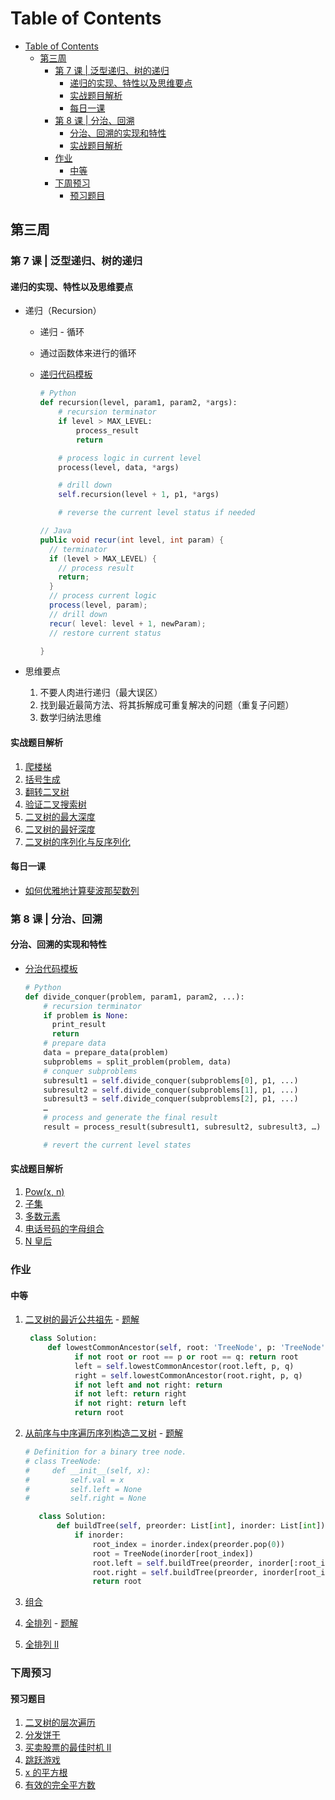 # Table of Contents

- [Table of Contents](#table-of-contents)
  - [第三周](#第三周)
    - [第 7 课 | 泛型递归、树的递归](#第-7-课--泛型递归树的递归)
      - [递归的实现、特性以及思维要点](#递归的实现特性以及思维要点)
      - [实战题目解析](#实战题目解析)
      - [每日一课](#每日一课)
    - [第 8 课 | 分治、回溯](#第-8-课--分治回溯)
      - [分治、回溯的实现和特性](#分治回溯的实现和特性)
      - [实战题目解析](#实战题目解析-1)
    - [作业](#作业)
      - [中等](#中等)
    - [下周预习](#下周预习)
      - [预习题目](#预习题目)

## 第三周

### 第 7 课 | 泛型递归、树的递归

#### 递归的实现、特性以及思维要点

- 递归（Recursion）

  - 递归 - 循环
  - 通过函数体来进行的循环
  - [递归代码模板](https://shimo.im/docs/EICAr9lRPUIPHxsH/)

    ```Python
    # Python
    def recursion(level, param1, param2, *args):
        # recursion terminator
        if level > MAX_LEVEL:
            process_result
            return

        # process logic in current level
        process(level, data, *args)

        # drill down
        self.recursion(level + 1, p1, *args)

        # reverse the current level status if needed
    ```

    ```JAVA
    // Java
    public void recur(int level, int param) {
      // terminator
      if (level > MAX_LEVEL) {
        // process result
        return;
      }
      // process current logic
      process(level, param);
      // drill down
      recur( level: level + 1, newParam);
      // restore current status

    }
    ```

- 思维要点
  1. 不要人肉进行递归（最大误区）
  2. 找到最近最简方法、将其拆解成可重复解决的问题（重复子问题）
  3. 数学归纳法思维

#### 实战题目解析

1. [爬楼梯](https://leetcode-cn.com/problems/climbing-stairs/)
2. [括号生成](https://leetcode-cn.com/problems/generate-parentheses/)
3. [翻转二叉树](https://leetcode-cn.com/problems/invert-binary-tree/description/)
4. [验证二叉搜索树](https://leetcode-cn.com/problems/validate-binary-search-tree)
5. [二叉树的最大深度](https://leetcode-cn.com/problems/maximum-depth-of-binary-tree)
6. [二叉树的最好深度](https://leetcode-cn.com/problems/minimum-depth-of-binary-tree)
7. [二叉树的序列化与反序列化](https://leetcode-cn.com/problems/serialize-and-deserialize-binary-tree/)

#### 每日一课

- [如何优雅地计算斐波那契数列](https://time.geekbang.org/dailylesson/detail/100028406)

### 第 8 课 | 分治、回溯

#### 分治、回溯的实现和特性

- [分治代码模板](https://shimo.im/docs/zvlDqLLMFvcAF79A/read)

  ```Python
  # Python
  def divide_conquer(problem, param1, param2, ...):
      # recursion terminator
      if problem is None:
        print_result
        return
      # prepare data
      data = prepare_data(problem)
      subproblems = split_problem(problem, data)
      # conquer subproblems
      subresult1 = self.divide_conquer(subproblems[0], p1, ...)
      subresult2 = self.divide_conquer(subproblems[1], p1, ...)
      subresult3 = self.divide_conquer(subproblems[2], p1, ...)
      …
      # process and generate the final result
      result = process_result(subresult1, subresult2, subresult3, …)

      # revert the current level states
  ```

#### 实战题目解析

1. [Pow(x, n) ](https://leetcode-cn.com/problems/powx-n/)
2. [子集](https://leetcode-cn.com/problems/subsets/)
3. [多数元素](https://leetcode-cn.com/problems/majority-element/description/)
4. [电话号码的字母组合](https://leetcode-cn.com/problems/letter-combinations-of-a-phone-number/)
5. [N 皇后](https://leetcode-cn.com/problems/n-queens/)

### 作业

#### 中等

1. [二叉树的最近公共祖先](https://leetcode-cn.com/problems/lowest-common-ancestor-of-a-binary-tree/) - [题解](https://leetcode-cn.com/problems/lowest-common-ancestor-of-a-binary-tree/solution/236-er-cha-shu-de-zui-jin-gong-gong-zu-xian-hou-xu/)

   ```Python
    class Solution:
        def lowestCommonAncestor(self, root: 'TreeNode', p: 'TreeNode', q: 'TreeNode') -> 'TreeNode':
              if not root or root == p or root == q: return root
              left = self.lowestCommonAncestor(root.left, p, q)
              right = self.lowestCommonAncestor(root.right, p, q)
              if not left and not right: return
              if not left: return right
              if not right: return left
              return root
   ```

2. [从前序与中序遍历序列构造二叉树](https://leetcode-cn.com/problems/construct-binary-tree-from-preorder-and-inorder-traversal/) - [题解](https://leetcode.com/problems/construct-binary-tree-from-preorder-and-inorder-traversal/discuss/34579/Python-short-recursive-solution.)

   ```Python
   # Definition for a binary tree node.
   # class TreeNode:
   #     def __init__(self, x):
   #         self.val = x
   #         self.left = None
   #         self.right = None

      class Solution:
          def buildTree(self, preorder: List[int], inorder: List[int]) -> TreeNode:
              if inorder:
                  root_index = inorder.index(preorder.pop(0))
                  root = TreeNode(inorder[root_index])
                  root.left = self.buildTree(preorder, inorder[:root_index])
                  root.right = self.buildTree(preorder, inorder[root_index + 1:])
                  return root
   ```

3. [组合](https://leetcode-cn.com/problems/combinations/)
4. [全排列](https://leetcode-cn.com/problems/permutations/) - [题解](https://leetcode.com/problems/permutations/discuss/18241/One-Liners-in-Python)
5. [全排列 II](https://leetcode-cn.com/problems/permutations-ii/)

### 下周预习

#### 预习题目

1. [二叉树的层次遍历](http://leetcode-cn.com/problems/binary-tree-level-order-traversal/#/description)
2. [分发饼干](http://leetcode-cn.com/problems/assign-cookies/description/)
3. [买卖股票的最佳时机 II](http://leetcode-cn.com/problems/best-time-to-buy-and-sell-stock-ii/description/)
4. [跳跃游戏](http://leetcode-cn.com/problems/jump-game/)
5. [x 的平方根](http://leetcode-cn.com/problems/sqrtx/)
6. [有效的完全平方数](http://leetcode-cn.com/problems/valid-perfect-square/)
